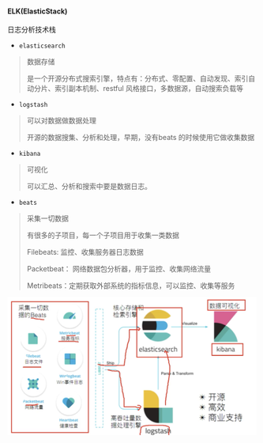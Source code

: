 #### ELK(ElasticStack)

日志分析技术栈

* `elasticsearch`

> 数据存储
>
> 是一个开源分布式搜索引擎，特点有：分布式、零配置、自动发现、索引自动分片、索引副本机制、restful 风格接口，多数据源，自动搜索负载等

* `logstash`

> 可以对数据做数据处理
>
> 开源的数据搜集、分析和处理，早期，没有beats 的时候使用它做收集数据

* `kibana`

> 可视化
>
> 可以汇总、分析和搜索中要是数据日志。

* `beats`

> 采集一切数据
>
> 有很多的子项目，每一个子项目用于收集一类数据
>
> Filebeats: 监控、收集服务器日志数据
>
> Packetbeat： 网络数据包分析器，用于监控、收集网络流量
>
> Metribeats：定期获取外部系统的指标信息，可以监控、收集等服务

![a](./pics/01.png)


